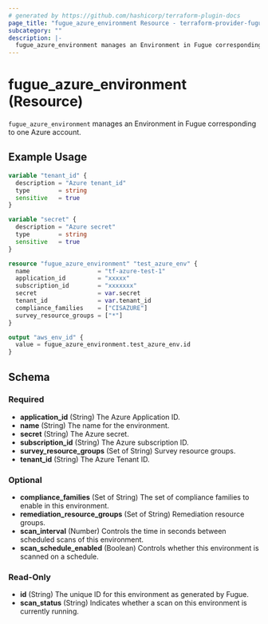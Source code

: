 ```yaml
---
# generated by https://github.com/hashicorp/terraform-plugin-docs
page_title: "fugue_azure_environment Resource - terraform-provider-fugue"
subcategory: ""
description: |-
  fugue_azure_environment manages an Environment in Fugue corresponding to one Azure account.
---
```


# fugue_azure_environment (Resource)

`fugue_azure_environment` manages an Environment in Fugue corresponding to one Azure account.

## Example Usage

```terraform
variable "tenant_id" {
  description = "Azure tenant_id"
  type        = string
  sensitive   = true
}

variable "secret" {
  description = "Azure secret"
  type        = string
  sensitive   = true
}

resource "fugue_azure_environment" "test_azure_env" {
  name                   = "tf-azure-test-1"
  application_id         = "xxxxx"
  subscription_id        = "xxxxxxx"
  secret                 = var.secret
  tenant_id              = var.tenant_id
  compliance_families    = ["CISAZURE"]
  survey_resource_groups = ["*"]
}

output "aws_env_id" {
  value = fugue_azure_environment.test_azure_env.id
}
```

<!-- schema generated by tfplugindocs -->
## Schema

### Required

- **application_id** (String) The Azure Application ID.
- **name** (String) The name for the environment.
- **secret** (String) The Azure secret.
- **subscription_id** (String) The Azure subscription ID.
- **survey_resource_groups** (Set of String) Survey resource groups.
- **tenant_id** (String) The Azure Tenant ID.

### Optional

- **compliance_families** (Set of String) The set of compliance families to enable in this environment.
- **remediation_resource_groups** (Set of String) Remediation resource groups.
- **scan_interval** (Number) Controls the time in seconds between scheduled scans of this environment.
- **scan_schedule_enabled** (Boolean) Controls whether this environment is scanned on a schedule.

### Read-Only

- **id** (String) The unique ID for this environment as generated by Fugue.
- **scan_status** (String) Indicates whether a scan on this environment is currently running.



